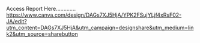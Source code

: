 Access Report Here.............
https://www.canva.com/design/DAGs7XJ5HjA/YPK2FSujYLjf4xRsF02-JA/edit?utm_content=DAGs7XJ5HjA&utm_campaign=designshare&utm_medium=link2&utm_source=sharebutton
